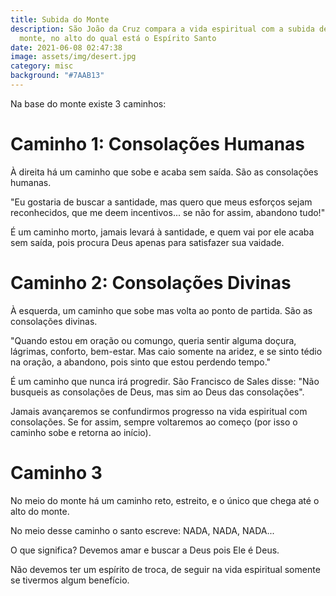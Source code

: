 ```yaml
---
title: Subida do Monte
description: São João da Cruz compara a vida espiritual com a subida de um
  monte, no alto do qual está o Espírito Santo
date: 2021-06-08 02:47:38
image: assets/img/desert.jpg
category: misc
background: "#7AAB13"
---
```

Na base do monte existe 3 caminhos:

# Caminho 1: Consolações Humanas

À direita há um caminho que sobe e acaba sem saída. São as consolações humanas.

"Eu gostaria de buscar a santidade, mas quero que meus esforços sejam reconhecidos, que me deem incentivos... se não for assim, abandono tudo!"

É um caminho morto, jamais levará à santidade, e quem vai por ele acaba sem saída, pois procura Deus apenas para satisfazer sua vaidade.

# Caminho 2: Consolações Divinas

À esquerda, um caminho que sobe mas volta ao ponto de partida. São as consolações divinas.

"Quando estou em oração ou comungo, queria sentir alguma doçura, lágrimas, conforto, bem-estar. Mas caio somente na aridez, e se sinto tédio na oração, a abandono, pois sinto que estou perdendo tempo."

É um caminho que nunca irá progredir. São Francisco de Sales disse: "Não busqueis as consolações de Deus, mas sim ao Deus das consolações".

Jamais avançaremos se confundirmos progresso na vida espiritual com consolações. Se for assim, sempre voltaremos ao começo (por isso o caminho sobe e retorna ao início).

# Caminho 3

No meio do monte há um caminho reto, estreito, e o único que chega até o alto do monte.

No meio desse caminho o santo escreve: NADA, NADA, NADA...

O que significa? Devemos amar e buscar a Deus pois Ele é Deus.

Não devemos ter um espírito de troca, de seguir na vida espiritual somente se tivermos algum benefício.